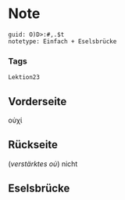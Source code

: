 # Note
```
guid: O)D>:#,.$t
notetype: Einfach + Eselsbrücke
```

### Tags
```
Lektion23
```

## Vorderseite
οὐχί

## Rückseite
(<i>verstärktes οὐ</i>) nicht

## Eselsbrücke

